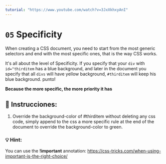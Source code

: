 ```yaml
---
tutorial: "https://www.youtube.com/watch?v=3JxXkhxyAnI"
---
```


# `05` Specificity

When creating a CSS document, you need to start from the most generic selectors and end with the most specific ones, that is the way CSS works.

It's all about the level of Specificity. If you specify that your `div` with `id="thirditem` has a blue background, and later in the document you specify that all `divs` will have yellow background, `#thirditem` will keep his blue background. punto!

**Because the more specific, the more priority it has** 

## 📝 Instrucciones:

1. Override the background-color of #thirditem without deleting any css code, simply append to the css a more specific rule at the end of the document to override the background-color to green.


### 💡 Hint:

You can use the **!important** annotation:
https://css-tricks.com/when-using-important-is-the-right-choice/


